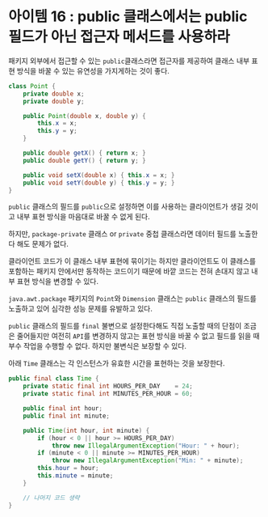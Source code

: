 # 아이템 16 : public 클래스에서는 public 필드가 아닌 접근자 메서드를 사용하라

패키지 외부에서 접근할 수 있는 `public`클래스라면 접근자를 제공하여 클래스 내부 표현 방식을 바꿀 수 있는 유연성을 가지게하는 것이 좋다.

```java
class Point {
    private double x;
    private double y;

    public Point(double x, double y) {
        this.x = x;
        this.y = y;
    }

    public double getX() { return x; }
    public double getY() { return y; }

    public void setX(double x) { this.x = x; }
    public void setY(double y) { this.y = y; }
}
```

`public` 클래스의 필드를 `public`으로 설정하면 이를 사용하는 클라이언트가 생길 것이고 내부 표현 방식을 마음대로 바꿀 수 없게 된다.

하지만, `package-private` 클래스 or `private` 중첩 클래스라면 데이터 필드를 노출한다 해도 문제가 없다.

클라이언트 코드가 이 클래스 내부 표현에 묶이기는 하지만 클라이언트도 이 클래스를 포함하는 패키지 안에서만 동작하는 코드이기 때문에 바깥 코드는 전혀 손대지 않고 내부 표현 방식을 변경할 수 있다.

`java.awt.package` 패키지의 `Point`와 `Dimension` 클래스는 `public` 클래스의 필드를 노출하고 있어 심각한 성능 문제를 유발하고 있다.

`public` 클래스의 필드를 `final` 불변으로 설정한다해도 직접 노출할 때의 단점이 조금은 줄어들지만 여전히 `API`를 변경하지 않고는 표현 방식을 바꿀 수 없고 필드를 읽을 때 부수 작업을
수행할 수 없다. 하지만 불변식은 보장할 수 있다.

아래 `Time` 클래스는 각 인스턴스가 유효한 시간을 표현하는 것을 보장한다.

```java
public final class Time {
    private static final int HOURS_PER_DAY    = 24;
    private static final int MINUTES_PER_HOUR = 60;

    public final int hour;
    public final int minute;

    public Time(int hour, int minute) {
        if (hour < 0 || hour >= HOURS_PER_DAY)
            throw new IllegalArgumentException("Hour: " + hour);
        if (minute < 0 || minute >= MINUTES_PER_HOUR)
            throw new IllegalArgumentException("Min: " + minute);
        this.hour = hour;
        this.minute = minute;
    }

    // 나머지 코드 생략
}
```
